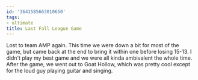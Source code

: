 ```yaml
---
id: '3641585663010650'
tags:
- ultimate
title: Last Fall League Game
---
```


Lost to team AMP again. This time we were down a bit for most of the game, but came back at the end to bring it within one before losing 15-13. I didn't play my best game and we were all kinda ambivalent the whole time. After the game, we went out to Goat Hollow, which was pretty cool except for the loud guy playing guitar and singing. 
